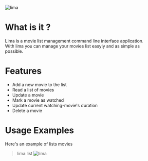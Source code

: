 ![lima](https://github.com/faizisyellow/lima/tree/main/demo/lima-banner.png?raw=true)

# What is it ?
Lima is a movie list management command line interface application.  
With lima you can manage your movies list easyly and as simple as possible.

# Features
- Add a new movie to the list
- Read a list of movies
- Update a movie
- Mark a movie as watched
- Update current watching-movie's duration
- Delete a movie


# Usage Examples
Here's an example of lists movies
> lima list
![lima](https://github.com/faizisyellow/lima/tree/main/demo/lima-ls-demo.png?raw=true)
